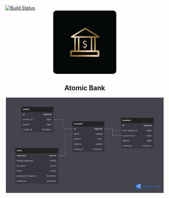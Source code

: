 <!-- CI Badge -->
<a href="https://github.com/caard0s0/atomic-bank/actions/workflows/ci.yml">
    <img src="https://github.com/caard0s0/atomic-bank/actions/workflows/ci.yml/badge.svg?branch=main" alt="Build Status">
</a>

<div align="center">
    <img style="border-radius:10px" width="200" src="./.github/imgs/bank-icon.jpg" alt="Bank Icon" />
    <h2>Atomic Bank</h2>
</div>

<div align="center">
    <img width="500" src="./.github/imgs/atomic-bank-db-diagram.png" alt="Atomic Bank DB Diagram" />
</div>

